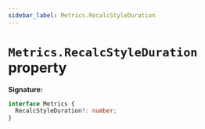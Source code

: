 ```yaml
---
sidebar_label: Metrics.RecalcStyleDuration
---
```


# `Metrics.RecalcStyleDuration` property

**Signature:**

```typescript
interface Metrics {
  RecalcStyleDuration?: number;
}
```
